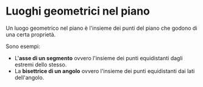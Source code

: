 # Luoghi geometrici nel piano

Un luogo geometrico nel piano è l'insieme dei punti del piano che godono di una
certa proprietà.

Sono esempi:
- L'**asse di un segmento** ovvero l'insieme dei punti equidistanti dagli
  estremi dello stesso.
- La **bisettrice di un angolo** ovvero l'insieme dei punti equidistanti dai
  lati dell'angolo.
